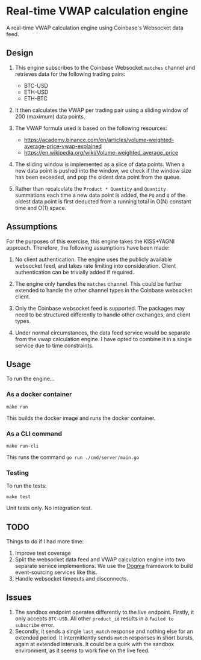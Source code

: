 # Real-time VWAP calculation engine

A real-time VWAP calculation engine using Coinbase's Websocket data feed.

## Design

1. This engine subscribes to the Coinbase Websocket `matches` channel and
   retrieves data for the following trading pairs:
   - BTC-USD
   - ETH-USD
   - ETH-BTC

2. It then calculates the VWAP per trading pair using a sliding window of 200
   (maximum) data points.

3. The VWAP formula used is based on the following resources:
   - <https://academy.binance.com/en/articles/volume-weighted-average-price-vwap-explained>
   - <https://en.wikipedia.org/wiki/Volume-weighted_average_price>

4. The sliding window is implemented as a slice of data points. When a new data
   point is pushed into the window, we check if the window size has been
   exceeded, and pop the oldest data point from the queue.

5. Rather than recalculate the `Product * Quantity` and `Quantity` summations
   each time a new data point is added, the `PQ` and `Q` of the oldest data
   point is first deducted from a running total in O(N) constant time and O(1)
   space.

## Assumptions

For the purposes of this exercise, this engine takes the KISS+YAGNI approach.
Therefore, the following assumptions have been made:

1. No client authentication. The engine uses the publicly available websocket
   feed, and takes rate limiting into consideration. Client authentication can be
   trivially added if required.

2. The engine only handles the `matches` channel. This could be further extended
   to handle the other channel types in the Coinbase websocket client.

3. Only the Coinbase websocket feed is supported. The packages may need to be
   structured differently to handle other exchanges, and client types.

4. Under normal circumstances, the data feed service would be separate from the
   vwap calculation engine. I have opted to combine it in a single service due
   to time constraints.

## Usage

To run the engine...

### As a docker container

```Shell
make run
```

This builds the docker image and runs the docker container.

### As a CLI command

```Shell
make run-cli
```

This runs the command `go run ./cmd/server/main.go`

### Testing

To run the tests:

```Shell
make test
```

Unit tests only. No integration test.

## TODO

Things to do if I had more time:

1. Improve test coverage
2. Split the websocket data feed and VWAP calculation engine into two separate
   service implementions. We use the [Dogma](https://github.com/dogmatiq/dogma)
   framework to build event-sourcing services like this.
3. Handle websocket timeouts and disconnects.

## Issues

1. The sandbox endpoint operates differently to the live endpoint. Firstly, it
   only accepts `BTC-USD`. All other `product_id` results in a `Failed to
   subscribe` error.
2. Secondly, it sends a single `last_match` response and nothing else for an
   extended period. It intermittently sends `match` responses in short bursts,
   again at extended intervals. It could be a quirk with the sandbox
   environment, as it seems to work fine on the live feed.
